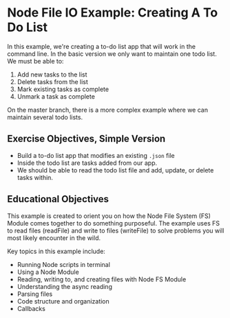 # Node File IO Example: Creating A To Do List

In this example, we're creating a to-do list app that will work in the command line. In the basic version we only want to maintain one todo list. We must be able to:

1. Add new tasks to the list
2. Delete tasks from the list
3. Mark existing tasks as complete
4. Unmark a task as complete

On the master branch, there is a more complex example where we can maintain several todo lists.

## Exercise Objectives, Simple Version

- Build a to-do list app that modifies an existing `.json` file
- Inside the todo list are tasks added from our app.
- We should be able to read the todo list file and add, update, or delete tasks within.

## Educational Objectives

This example is created to orient you on how the Node File System (FS) Module comes together to do something purposeful.  The example uses FS to read files (readFile) and write to files (writeFile) to solve problems you will most likely encounter in the wild.  

Key topics in this example include:

- Running Node scripts in terminal
- Using a Node Module
- Reading, writing to, and creating files with Node FS Module
- Understanding the async reading
- Parsing files
- Code structure and organization
- Callbacks
